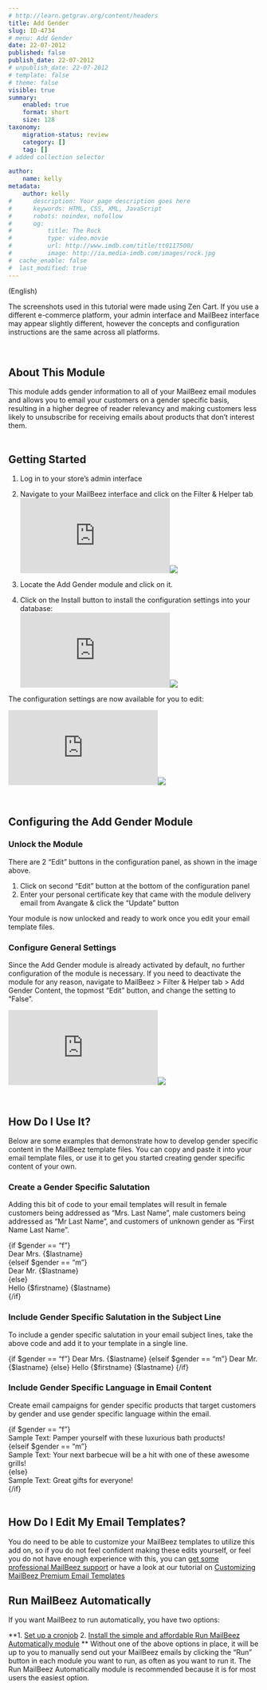 ```yaml
---
# http://learn.getgrav.org/content/headers
title: Add Gender
slug: ID-4734
# menu: Add Gender
date: 22-07-2012
published: false
publish_date: 22-07-2012
# unpublish_date: 22-07-2012
# template: false
# theme: false
visible: true
summary:
    enabled: true
    format: short
    size: 128
taxonomy:
    migration-status: review
    category: []
    tag: []
# added collection selector

author:
    name: kelly
metadata:
    author: kelly
#      description: Your page description goes here
#      keywords: HTML, CSS, XML, JavaScript
#      robots: noindex, nofollow
#      og:
#          title: The Rock
#          type: video.movie
#          url: http://www.imdb.com/title/tt0117500/
#          image: http://ia.media-imdb.com/images/rock.jpg
#  cache_enable: false
#  last_modified: true
---
```


(English)

The screenshots used in this tutorial were made using Zen Cart. If you use a different e-commerce platform, your admin interface and MailBeez interface may appear slightly different, however the concepts and configuration instructions are the same across all platforms.

 

## About This Module

This module adds gender information to all of your MailBeez email modules and allows you to email your customers on a gender specific basis, resulting in a higher degree of reader relevancy and making customers less likely to unsubscribe for receiving emails about products that don’t interest them.  
  

## Getting Started

1. Log in to your store’s admin interface
2. Navigate to your MailBeez interface and click on the Filter & Helper tab
[![](http://localhost/wordpress_mailbeez_EOL/wp-content/themes/awake/lib/scripts/timthumb/thumb.php?src=http://www.mailbeez.com/images/doc/common_images/filter_tab.png&w=270&h=85&zc=1&q=100 "Filter & Helper Tab")](http://www.mailbeez.com/images/doc/common_images/filter_tab.png "Filter & Helper Tab")![](http://localhost/wordpress_mailbeez_EOL/wp-content/themes/awake/images/shortcodes/image_shadow.png)

4. Locate the Add Gender module and click on it.
5. Click on the Install button to install the configuration settings into your database:  
[![](http://localhost/wordpress_mailbeez_EOL/wp-content/themes/awake/lib/scripts/timthumb/thumb.php?src=http://www.mailbeez.com/images/doc/filterbeez/filter_add_gender/add_gender_config1.png&w=175&h=249&zc=1&q=100 "Install Configuration Settings into your Database")](http://www.mailbeez.com/images/doc/filterbeez/filter_add_gender/add_gender_config1.png "Install Configuration Settings into your Database")![](http://localhost/wordpress_mailbeez_EOL/wp-content/themes/awake/images/shortcodes/image_shadow.png)

The configuration settings are now available for you to edit:

[![](http://localhost/wordpress_mailbeez_EOL/wp-content/themes/awake/lib/scripts/timthumb/thumb.php?src=http://www.mailbeez.com/images/doc/filterbeez/filter_add_gender/add_gender_config2.png&w=175&h=374&zc=1&q=100 "Add Gender Configuration Panel")](http://www.mailbeez.com/images/doc/filterbeez/filter_add_gender/add_gender_config2.png "Add Gender Configuration Panel")![](http://localhost/wordpress_mailbeez_EOL/wp-content/themes/awake/images/shortcodes/image_shadow.png)

 

## Configuring the Add Gender Module

### Unlock the Module

There are 2 “Edit” buttons in the configuration panel, as shown in the image above.

1. Click on second “Edit” button at the bottom of the configuration panel
2. Enter your personal certificate key that came with the module delivery email from Avangate & click the “Update” button

Your module is now unlocked and ready to work once you edit your email template files.

### Configure General Settings

Since the Add Gender module is already activated by default, no further configuration of the module is necessary. If you need to deactivate the module for any reason, navigate to MailBeez > Filter & Helper tab > Add Gender Content, the topmost “Edit” button, and change the setting to “False”.

[![](http://localhost/wordpress_mailbeez_EOL/wp-content/themes/awake/lib/scripts/timthumb/thumb.php?src=http://www.mailbeez.com/images/doc/filterbeez/filter_add_gender/add_gender_config3.png&w=175&h=101&zc=1&q=100 "Add Gender General Settings")](http://www.mailbeez.com/images/doc/filterbeez/filter_add_gender/add_gender_config3.png "Add Gender General Settings")![](http://localhost/wordpress_mailbeez_EOL/wp-content/themes/awake/images/shortcodes/image_shadow.png)

 

## How Do I Use It?

Below are some examples that demonstrate how to develop gender specific content in the MailBeez template files. You can copy and paste it into your email template files, or use it to get you started creating gender specific content of your own.

### Create a Gender Specific Salutation

Adding this bit of code to your email templates will result in female customers being addressed as “Mrs. Last Name”, male customers being addressed as “Mr Last Name”, and customers of unknown gender as “First Name Last Name”.

{if $gender == “f”}  
 Dear Mrs. {$lastname}  
 {elseif $gender == “m”}  
 Dear Mr. {$lastname}  
 {else}  
 Hello {$firstname} {$lastname}  
 {/if}

### Include Gender Specific Salutation in the Subject Line

To include a gender specific salutation in your email subject lines, take the above code and add it to your template in a single line.

{if $gender == “f”} Dear Mrs. {$lastname} {elseif $gender == “m”} Dear Mr. {$lastname} {else} Hello {$firstname} {$lastname} {/if}

### Include Gender Specific Language in Email Content

Create email campaigns for gender specific products that target customers by gender and use gender specific language within the email.

{if $gender == “f”}  
 Sample Text: Pamper yourself with these luxurious bath products!  
 {elseif $gender == “m”}  
 Sample Text: Your next barbecue will be a hit with one of these awesome grills!  
 {else}  
 Sample Text: Great gifts for everyone!  
 {/if}  
  

## How Do I Edit My Email Templates?

You do need to be able to customize your MailBeez templates to utilize this add on, so if you do not feel confident making these edits yourself, or feel you do not have enough experience with this, you can [get some professional MailBeez support](http://www.mailbeez.com/support/service/) or have a look at our tutorial on [Customizing MailBeez Premium Email Templates](http://www.mailbeez.com/documentation/tutorials/customizing-mailbeez-premium-email-templates/)



## Run MailBeez Automatically

If you want MailBeez to run automatically, you have two options:

**1. [Set up a cronjob](http://www.mailbeez.com/documentation/installation/config/advanced-configuration/)
2. [Install the simple and affordable Run MailBeez Automatically module](http://www.mailbeez.com/documentation/configbeez/config_cron_simple/)
**
Without one of the above options in place, it will be up to you to manually send out your MailBeez emails by clicking the “Run” button in each module you want to run, as often as you want to run it. The Run MailBeez Automatically module is recommended because it is for most users the easiest option.
